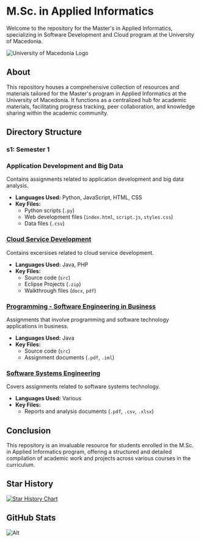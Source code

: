 # M.Sc. in Applied Informatics

Welcome to the repository for the Master's in Applied Informatics, specializing in Software Development and Cloud program at the University of Macedonia.

![University of Macedonia Logo](https://mai.uom.gr/files4users/images/UOM_og_image.png)

## About

This repository houses a comprehensive collection of resources and materials tailored for the Master's program in Applied Informatics at the University of Macedonia. It functions as a centralized hub for academic materials, facilitating progress tracking, peer collaboration, and knowledge sharing within the academic community.

## Directory Structure

### s1: Semester 1

### Application Development and Big Data

Contains assignments related to application development and big data analysis.

- **Languages Used:** Python, JavaScript, HTML, CSS
- **Key Files:**
  - Python scripts (`.py`)
  - Web development files (`index.html`, `script.js`, `styles.css`)
  - Data files (`.csv`)

### [Cloud Service Development](./s1/Cloud%20Service%20Development/)

Contains excersises related to cloud service development.

- **Languages Used:** Java, PHP
- **Key Files:**
  - Source code (`src`)
  - Eclipse Projects (`.zip`)
  - Walkthrough files (`docx`, `pdf`)

### [Programming - Software Engineering in Business](./s1/Programming%20-%20Software%20Engineering%20in%20Business)

Assignments that involve programming and software technology applications in business.

- **Languages Used:** Java
- **Key Files:**
  - Source code (`src`)
  - Assignment documents (`.pdf`, `.iml`)

### [Software Systems Engineering](./s1/Software%20Systems%20Engineering)

Covers assignments related to software systems technology.

- **Languages Used:** Various
- **Key Files:**
  - Reports and analysis documents (`.pdf`, `.csv`, `.xlsx`)

## Conclusion

This repository is an invaluable resource for students enrolled in the M.Sc. in Applied Informatics program, offering a structured and detailed compilation of academic work and projects across various courses in the curriculum.

## Star History

[![Star History Chart](https://api.star-history.com/svg?repos=iosifidis/msc_applied_informatics&type=Date)](https://star-history.com/#iosifidis/msc_applied_informatics&Date)

## GitHub Stats

![Alt](https://repobeats.axiom.co/api/embed/cd0e5a264fcd583686230b82eeede762fb23b52a.svg "Repobeats analytics image")
